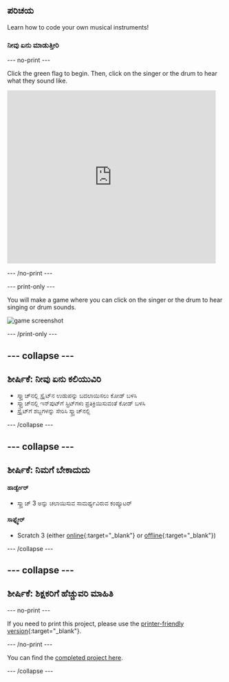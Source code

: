 ## ಪರಿಚಯ

Learn how to code your own musical instruments!

### ನೀವು ಏನು ಮಾಡುತ್ತೀರಿ

\--- no-print \---

Click the green flag to begin. Then, click on the singer or the drum to hear what they sound like.

<div class="scratch-preview">
  <iframe allowtransparency="true" width="485" height="402" src="https://scratch.mit.edu/projects/embed/276872220/?autostart=false" frameborder="0" scrolling="no"></iframe>
</div>

\--- /no-print \---

\--- print-only \---

You will make a game where you can click on the singer or the drum to hear singing or drum sounds.

![game screenshot](images/demo.png)

\--- /print-only \---

## \--- collapse \---

## ಶೀರ್ಷಿಕೆ: ನೀವು ಏನು ಕಲಿಯುವಿರಿ

+ ಸ್ಕ್ರ್ಯಾಚ್‌ನಲ್ಲಿ ಸ್ಪ್ರೈಟ್‌ನ ಉಡುಪನ್ನು ಬದಲಾಯಿಸಲು ಕೋಡ್ ಬಳಸಿ
+ ಸ್ಕ್ರ್ಯಾಚ್‌ನಲ್ಲಿ ಇನ್‌ಪುಟ್‌ಗೆ ಸ್ಪ್ರಿಟ್‌ಗಳು ಪ್ರತಿಕ್ರಿಯಿಸುವಂತೆ ಕೋಡ್ ಬಳಸಿ
+ ಸ್ಪ್ರೈಟ್‌ಗೆ ಶಬ್ದಗಳನ್ನು ಸೇರಿಸಿ ಸ್ಕ್ರ್ಯಾಚ್‌ನಲ್ಲಿ

\--- /collapse \---

## \--- collapse \---

## ಶೀರ್ಷಿಕೆ: ನಿಮಗೆ ಬೇಕಾದುದು

#### ಹಾರ್ಡ್ವೇರ್

+ ಸ್ಕ್ರ್ಯಾಚ್ 3 ಅನ್ನು ಚಲಾಯಿಸುವ ಸಾಮರ್ಥ್ಯವಿರುವ ಕಂಪ್ಯೂಟರ್

#### ಸಾಫ್ಟ್ವೇರ್

+ Scratch 3 (either [online](https://rpf.io/scratchon){:target="_blank"} or [offline](https://rpf.io/scratchoff){:target="_blank"})

\--- /collapse \---

## \--- collapse \---

## ಶೀರ್ಷಿಕೆ: ಶಿಕ್ಷಕರಿಗೆ ಹೆಚ್ಚುವರಿ ಮಾಹಿತಿ

\--- no-print \---

If you need to print this project, please use the [printer-friendly version](https://projects.raspberrypi.org/en/projects/rock-band/print){:target="_blank"}.

\--- /no-print \---

You can find the [completed project here](https://rpf.io/p/en/rock-band-get).

\--- /collapse \---